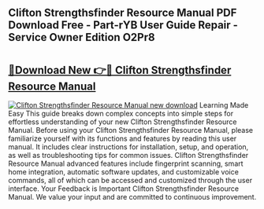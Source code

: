 ## Clifton Strengthsfinder Resource Manual PDF Download Free - Part-rYB User Guide Repair - Service Owner Edition O2Pr8

# <h2><a href="http://bc78330.oget.top/?id=Clifton+Strengthsfinder+Resource+Manual">🔗Download New 👉🔴 Clifton Strengthsfinder Resource Manual</a></h2>

[![Clifton Strengthsfinder Resource Manual new download](https://i.imgur.com/5g1atiW.png)](http://bc78330.oget.top/?id=Clifton+Strengthsfinder+Resource+Manual)
Learning Made Easy This guide breaks down complex concepts into simple steps for effortless understanding of your new Clifton Strengthsfinder Resource Manual. Before using your Clifton Strengthsfinder Resource Manual, please familiarize yourself with its functions and features by reading this user manual. It includes clear instructions for installation, setup, and operation, as well as troubleshooting tips for common issues. Clifton Strengthsfinder Resource Manual advanced features include fingerprint scanning, smart home integration, automatic software updates, and customizable voice commands, all of which can be accessed and customized through the user interface. Your Feedback is Important Clifton Strengthsfinder Resource Manual. We value your input and are committed to continuous improvement.

